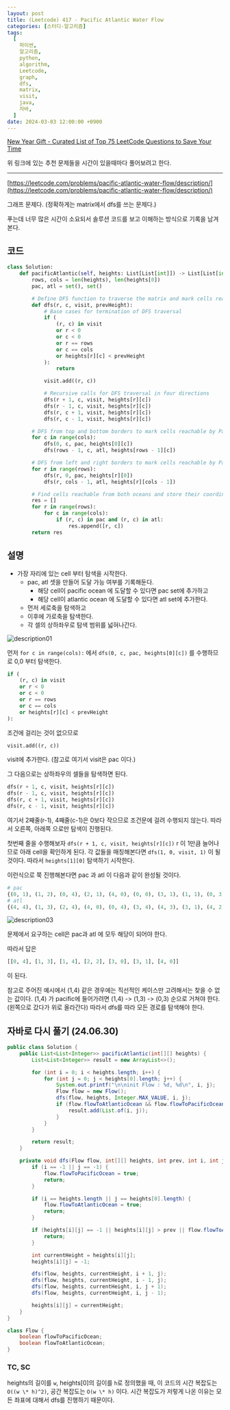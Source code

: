 ```yaml
---
layout: post
title: (Leetcode) 417 - Pacific Atlantic Water Flow
categories: [스터디-알고리즘]
tags:
  [
    파이썬,
    알고리즘,
    python,
    algorithm,
    Leetcode,
    graph,
    dfs,
    matrix,
    visit,
    java,
    자바,
  ]
date: 2024-03-03 12:00:00 +0900
---
```


[New Year Gift - Curated List of Top 75 LeetCode Questions to Save Your Time](https://www.teamblind.com/post/New-Year-Gift---Curated-List-of-Top-75-LeetCode-Questions-to-Save-Your-Time-OaM1orEU)

위 링크에 있는 추천 문제들을 시간이 있을때마다 풀어보려고 한다.

---

[https://leetcode.com/problems/pacific-atlantic-water-flow/description/](https://leetcode.com/problems/pacific-atlantic-water-flow/description/)

그래프 문제다. (정확하게는 matrix에서 dfs를 쓰는 문제다.)

푸는데 너무 많은 시간이 소요되서 솔루션 코드를 보고 이해하는 방식으로 기록을 남겨본다.

## 코드

```python
class Solution:
    def pacificAtlantic(self, heights: List[List[int]]) -> List[List[int]]:
        rows, cols = len(heights), len(heights[0])
        pac, atl = set(), set()

        # Define DFS function to traverse the matrix and mark cells reachable
        def dfs(r, c, visit, prevHeight):
            # Base cases for termination of DFS traversal
            if (
                (r, c) in visit
                or r < 0
                or c < 0
                or r == rows
                or c == cols
                or heights[r][c] < prevHeight
            ):
                return

            visit.add((r, c))

            # Recursive calls for DFS traversal in four directions
            dfs(r + 1, c, visit, heights[r][c])
            dfs(r - 1, c, visit, heights[r][c])
            dfs(r, c + 1, visit, heights[r][c])
            dfs(r, c - 1, visit, heights[r][c])

        # DFS from top and bottom borders to mark cells reachable by Pacific and Atlantic
        for c in range(cols):
            dfs(0, c, pac, heights[0][c])
            dfs(rows - 1, c, atl, heights[rows - 1][c])

        # DFS from left and right borders to mark cells reachable by Pacific and Atlantic
        for r in range(rows):
            dfs(r, 0, pac, heights[r][0])
            dfs(r, cols - 1, atl, heights[r][cols - 1])

        # Find cells reachable from both oceans and store their coordinates in res
        res = []
        for r in range(rows):
            for c in range(cols):
                if (r, c) in pac and (r, c) in atl:
                    res.append([r, c])
        return res
```

## 설명

- 가장 자리에 있는 cell 부터 탐색을 시작한다.
  - pac, atl 셋을 만들어 도달 가능 여부를 기록해둔다.
    - 해당 cell이 pacific ocean 에 도달할 수 있다면 pac set에 추가하고
    - 해당 cell이 atlantic ocean 에 도달할 수 있다면 atl set에 추가한다.
  - 먼저 세로축을 탐색하고
  - 이후에 가로축을 탐색한다.
  - 각 셀의 상하좌우로 탐색 범위를 넓혀나간다.

![description01](/assets/images/2024-03-03-leetcode-417/description01.png)

먼저 `for c in range(cols):` 에서 `dfs(0, c, pac, heights[0][c])` 를 수행하므로 0,0 부터 탐색한다.

```python
if (
    (r, c) in visit
    or r < 0
    or c < 0
    or r == rows
    or c == cols
    or heights[r][c] < prevHeight
):
```

조건에 걸리는 것이 없으므로

```python
visit.add((r, c))
```

visit에 추가한다. (참고로 여기서 visit은 pac 이다.)

그 다음으로는 상하좌우의 셀들을 탐색하면 된다.

```python
dfs(r + 1, c, visit, heights[r][c])
dfs(r - 1, c, visit, heights[r][c])
dfs(r, c + 1, visit, heights[r][c])
dfs(r, c - 1, visit, heights[r][c])
```

여기서 2째줄(r-1), 4째줄(c-1)은 0보다 작으므로 조건문에 걸려 수행되지 않는다. 따라서 오른쪽, 아래쪽 으로만 탐색이 진행된다.

첫번째 줄을 수행해보자 `dfs(r + 1, c, visit, heights[r][c])` r 이 1만큼 늘어나므로 아래 cell을 확인하게 된다.
각 값들을 매칭해본다면 `dfs(1, 0, visit, 1)` 이 될 것이다. 따라서 `heights[1][0]` 탐색하기 시작한다.

이런식으로 쭉 진행해본다면 pac 과 atl 이 다음과 같이 완성될 것이다.

```python
# pac
{(0, 1), (1, 2), (0, 4), (2, 1), (4, 0), (0, 0), (3, 1), (1, 1), (0, 3), (2, 0), (1, 4), (3, 0), (0, 2), (2, 2), (1, 0), (1, 3)}
# atl
{(4, 4), (1, 3), (2, 4), (4, 0), (0, 4), (3, 4), (4, 3), (3, 1), (4, 2), (3, 0), (1, 4), (2, 3), (3, 3), (2, 2), (3, 2), (4, 1)}
```

![description03](/assets/images/2024-03-03-leetcode-417/description03.png)

문제에서 요구하는 cell은 pac과 atl 에 모두 해당이 되어야 한다.

따라서 답은

```python
[[0, 4], [1, 3], [1, 4], [2, 2], [3, 0], [3, 1], [4, 0]]
```

이 된다.

참고로 주어진 예시에서 (1,4) 같은 경우에는 직선적인 케이스만 고려해서는 찾을 수 없는 값이다.
(1,4) 가 pacific에 들어가려면 (1,4) -> (1,3) -> (0,3) 순으로 거쳐야 한다. (왼쪽으로 갔다가 위로 올라간다)
따라서 dfs를 따라 모든 경로를 탐색해야 한다.

## 자바로 다시 풀기 (24.06.30)

```java
public class Solution {
    public List<List<Integer>> pacificAtlantic(int[][] heights) {
        List<List<Integer>> result = new ArrayList<>();

        for (int i = 0; i < heights.length; i++) {
            for (int j = 0; j < heights[0].length; j++) {
                System.out.printf("\n\ninit Flow : %d, %d\n", i, j);
                Flow flow = new Flow();
                dfs(flow, heights, Integer.MAX_VALUE, i, j);
                if (flow.flowToAtlanticOcean && flow.flowToPacificOcean) {
                    result.add(List.of(i, j));
                }
            }
        }

        return result;
    }

    private void dfs(Flow flow, int[][] heights, int prev, int i, int j) {
        if (i == -1 || j == -1) {
            flow.flowToPacificOcean = true;
            return;
        }

        if (i == heights.length || j == heights[0].length) {
            flow.flowToAtlanticOcean = true;
            return;
        }

        if (heights[i][j] == -1 || heights[i][j] > prev || flow.flowToAtlanticOcean && flow.flowToPacificOcean) {
            return;
        }

        int currentHeight = heights[i][j];
        heights[i][j] = -1;

        dfs(flow, heights, currentHeight, i + 1, j);
        dfs(flow, heights, currentHeight, i - 1, j);
        dfs(flow, heights, currentHeight, i, j + 1);
        dfs(flow, heights, currentHeight, i, j - 1);

        heights[i][j] = currentHeight;
    }
}

class Flow {
    boolean flowToPacificOcean;
    boolean flowToAtlanticOcean;
}
```

### TC, SC

heights의 길이를 `w`, heights[0]의 길이를 `h`로 정의했을 때,
이 코드의 시간 복잡도는 `O((w \* h)^2)`, 공간 복잡도는 `O(w \* h)` 이다.
시간 복잡도가 저렇게 나온 이유는 모든 좌표에 대해서 dfs를 진행하기 때문이다.

